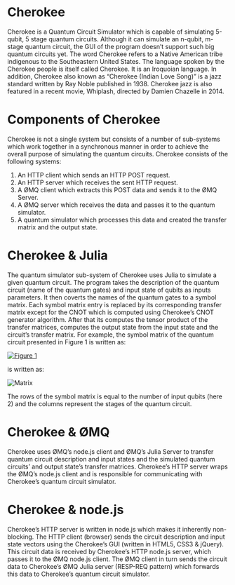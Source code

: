 # Cherokee

Cherokee is a Quantum Circuit Simulator which is capable of simulating 5-qubit, 5 stage quantum circuits. Although it can simulate an n-qubit, m-stage quantum circuit, the GUI of the program doesn’t support such big quantum circuits yet. The word Cherokee refers to a Native American tribe indigenous to the Southeastern United States. The language spoken by the Cherokee people is itself called Cherokee. It is an Iroquoian language. In addition, Cherokee also known as “Cherokee (Indian Love Song)” is a jazz standard written by Ray Noble published in 1938. Cherokee jazz is also featured in a recent movie, Whiplash, directed by Damien Chazelle in 2014. 

# Components of Cherokee

Cherokee is not a single system but consists of a number of sub-systems which work together in a synchronous manner in order to achieve the overall purpose of simulating the quantum circuits. Cherokee consists of the following systems:
  1.	An HTTP client which sends an HTTP POST request. 
  2.	An HTTP server which receives the sent HTTP request.
  3.	A ØMQ client which extracts this POST data and sends it to the ØMQ Server.
  4.	A ØMQ server which receives the data and passes it to the quantum simulator.   
  5.	A quantum simulator which processes this data and created the transfer matrix and the output state.

# Cherokee & Julia

The quantum simulator sub-system of Cherokee uses Julia to simulate a given quantum circuit. The program takes the description of the quantum circuit (name of the quantum gates) and input state of qubits as inputs parameters. It then coverts the names of the quantum gates to a symbol matrix. Each symbol matrix entry is replaced by its corresponding transfer matrix except for the CNOT which is computed using Cherokee’s CNOT generator algorithm. After that its computes the tensor product of the transfer matrices, computes the output state from the input state and the circuit’s transfer matrix. For example, the symbol matrix of the quantum circuit presented in Figure 1 is written as:

[![Figure 1](https://s5.postimg.org/3v41endhj/test_ckt.png)](https://postimg.org/image/4xe7x6war/)

is written as:

![Matrix](http://bit.ly/2bCpzT9)

The rows of the symbol matrix is equal to the number of input qubits (here 2) and the columns represent the stages of the quantum circuit.

# Cherokee & ØMQ

Cherokee uses ØMQ’s node.js client and ØMQ’s Julia Server to transfer quantum circuit description and input states and the simulated quantum circuits’ and output state’s transfer matrices. Cherokee’s HTTP server wraps the ØMQ’s node.js client and is responsible for communicating with Cherokee’s quantum circuit simulator.

# Cherokee & node.js

Cherokee’s HTTP server is written in node.js which makes it inherently non-blocking. The HTTP client (browser) sends the circuit description and input state vectors using the Cherokee’s GUI (written in HTML5, CSS3 & jQuery). This circuit data is received by Cherokee’s HTTP node.js server, which passes it to the ØMQ node.js client. The ØMQ client in turn sends the circuit data to Cherokee’s ØMQ Julia server (RESP-REQ pattern) which forwards this data to Cherokee’s quantum circuit simulator.

